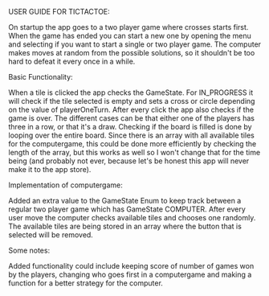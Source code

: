 USER GUIDE FOR TICTACTOE:

On startup the app goes to a two player game where crosses starts first. When the game has ended you
can start a new one by opening the menu and selecting if you want to start a single or two player game. The computer
makes moves at random from the possible solutions, so it shouldn't be too hard to defeat it every once in a while. 

Basic Functionality:

When a tile is clicked the app checks the GameState. For IN_PROGRESS it will check if the tile selected is empty and sets
a cross or circle depending on the value of playerOneTurn. After every click the app also checks if the game is over. The 
different cases can be that either one of the players has three in a row, or that it's a draw. Checking if the board is filled 
is done by looping over the entire board. Since there is an array with all available tiles for the computergame, this could be 
done more efficiently by checking the length of the array, but this works as well so I won't change that for the time being 
(and probably not ever, because let's be honest this app will never make it to the app store). 

Implementation of computergame:

Added an extra value to the GameState Enum to keep track between a regular two player game which has GameState COMPUTER. 
After every user move the computer checks available tiles and chooses one randomly. The available tiles are being stored
in an array where the button that is selected will be removed. 

Some notes:

Added functionality could include keeping score of number of games won by the players, changing who goes first in
a computergame and making a function for a better strategy for the computer. 
